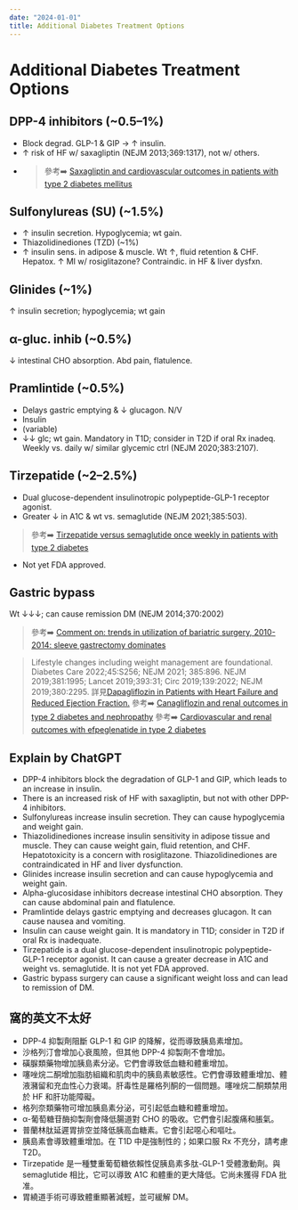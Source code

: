 ```yaml
---
date: "2024-01-01"
title: Additional Diabetes Treatment Options
---
```


# Additional Diabetes Treatment Options

## DPP-4 inhibitors (~0.5–1%)
* Block degrad. GLP-1 & GIP → ↑ insulin.
* ↑ risk of HF w/ saxagliptin (NEJM 2013;369:1317), not w/ others.
* > 參考➡️ [Saxagliptin and cardiovascular outcomes in patients with type 2 diabetes mellitus](https://www.nejm.org/doi/full/10.1056/NEJMoa1307684)

## Sulfonylureas (SU) (~1.5%)
* ↑ insulin secretion. Hypoglycemia; wt gain.
* Thiazolidinediones (TZD) (~1%)
* ↑ insulin sens. in adipose & muscle. Wt ↑, fluid retention & CHF. Hepatox. ↑ MI w/ rosiglitazone? Contraindic. in HF & liver dysfxn.

## Glinides (~1%)
↑ insulin secretion; hypoglycemia; wt gain

## α-gluc. inhib (~0.5%)
↓ intestinal CHO absorption. Abd pain, flatulence.

## Pramlintide (~0.5%)
* Delays gastric emptying & ↓ glucagon. N/V
* Insulin
* (variable)
* ↓↓ glc; wt gain. Mandatory in T1D; consider in T2D if oral Rx inadeq. Weekly vs. daily w/ similar glycemic ctrl (NEJM 2020;383:2107).

## Tirzepatide (~2–2.5%)
* Dual glucose-dependent insulinotropic polypeptide-GLP-1 receptor agonist.
* Greater ↓ in A1C & wt vs. semaglutide (NEJM 2021;385:503).
> 參考➡️ [ Tirzepatide versus semaglutide once weekly in patients with type 2 diabetes](https://www.nejm.org/doi/full/10.1056/NEJMoa2107519)
* Not yet FDA approved.

## Gastric bypass
Wt ↓↓↓; can cause remission DM (NEJM 2014;370:2002)
> 參考➡️ [Comment on: trends in utilization of bariatric surgery, 2010-2014: sleeve gastrectomy dominates](https://www.soard.org/article/S1550-7289\(17\)30051-5/abstract)

> Lifestyle changes including weight management are foundational. Diabetes Care 2022;45:S256; NEJM 2021; 385:896. NEJM 2019;381:1995; Lancet 2019;393:31; Circ 2019;139:2022; NEJM 2019;380:2295.
> 詳見[Dapagliflozin in Patients with Heart Failure and Reduced Ejection Fraction.](https://www.ncbi.nlm.nih.gov/pubmed/31535829)
> 參考➡️ [Canagliflozin and renal outcomes in type 2 diabetes and nephropathy](https://www.nejm.org/doi/full/10.1056/nejmoa1811744)
> 參考➡️ [Cardiovascular and renal outcomes with efpeglenatide in type 2 diabetes](https://www.nejm.org/doi/full/10.1056/NEJMoa2108269)


## Explain by ChatGPT


- DPP-4 inhibitors block the degradation of GLP-1 and GIP, which leads to an increase in insulin.
- There is an increased risk of HF with saxagliptin, but not with other DPP-4 inhibitors.
- Sulfonylureas increase insulin secretion. They can cause hypoglycemia and weight gain.
- Thiazolidinediones increase insulin sensitivity in adipose tissue and muscle. They can cause weight gain, fluid retention, and CHF. Hepatotoxicity is a concern with rosiglitazone. Thiazolidinediones are contraindicated in HF and liver dysfunction.
- Glinides increase insulin secretion and can cause hypoglycemia and weight gain.
- Alpha-glucosidase inhibitors decrease intestinal CHO absorption. They can cause abdominal pain and flatulence.
- Pramlintide delays gastric emptying and decreases glucagon. It can cause nausea and vomiting.
- Insulin can cause weight gain. It is mandatory in T1D; consider in T2D if oral Rx is inadequate.
- Tirzepatide is a dual glucose-dependent insulinotropic polypeptide-GLP-1 receptor agonist. It can cause a greater decrease in A1C and weight vs. semaglutide. It is not yet FDA approved.
- Gastric bypass surgery can cause a significant weight loss and can lead to remission of DM.

## 窩的英文不太好

- DPP-4 抑製劑阻斷 GLP-1 和 GIP 的降解，從而導致胰島素增加。
- 沙格列汀會增加心衰風險，但其他 DPP-4 抑製劑不會增加。
- 磺脲類藥物增加胰島素分泌。它們會導致低血糖和體重增加。
- 噻唑烷二酮增加脂肪組織和肌肉中的胰島素敏感性。它們會導致體重增加、體液瀦留和充血性心力衰竭。肝毒性是羅格列酮的一個問題。噻唑烷二酮類禁用於 HF 和肝功能障礙。
- 格列奈類藥物可增加胰島素分泌，可引起低血糖和體重增加。
- α-葡萄糖苷酶抑製劑會降低腸道對 CHO 的吸收。它們會引起腹痛和脹氣。
- 普蘭林肽延遲胃排空並降低胰高血糖素。它會引起噁心和嘔吐。
- 胰島素會導致體重增加。在 T1D 中是強制性的；如果口服 Rx 不充分，請考慮 T2D。
- Tirzepatide 是一種雙重葡萄糖依賴性促胰島素多肽-GLP-1 受體激動劑。與 semaglutide 相比，它可以導致 A1C 和體重的更大降低。它尚未獲得 FDA 批准。
- 胃繞道手術可導致體重顯著減輕，並可緩解 DM。

